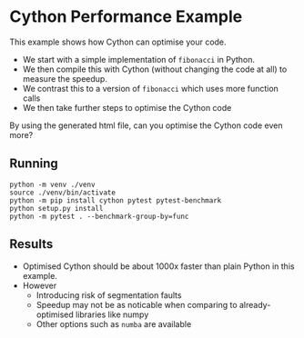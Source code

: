 # Cython Performance Example

This example shows how Cython can optimise your code. 
 - We start with a simple implementation of `fibonacci` in Python.
 - We then compile this with Cython (without changing the code at all) to measure the speedup.
 - We contrast this to a version of `fibonacci` which uses more function calls
 - We then take further steps to optimise the Cython code 

By using the generated html file, can you optimise the Cython code even more?

## Running
```
python -m venv ./venv
source ./venv/bin/activate
python -m pip install cython pytest pytest-benchmark
python setup.py install
python -m pytest . --benchmark-group-by=func
```


## Results
 - Optimised Cython should be about 1000x faster than plain Python in this example.
 - However
   - Introducing risk of segmentation faults
   - Speedup may not be as noticable when comparing to already-optimised libraries like numpy
   - Other options such as `numba` are available